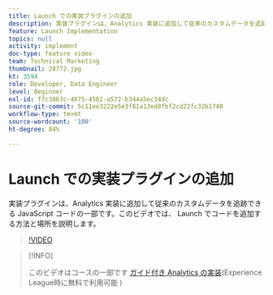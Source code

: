 ```yaml
---
title: Launch での実装プラグインの追加
description: 実装プラグインは、Analytics 実装に追加して従来のカスタムデータを追跡できる JavaScript コードの一部です。このビデオでは、 Launch でコードを追加する方法と場所を説明します。
feature: Launch Implementation
topics: null
activity: implement
doc-type: feature video
team: Technical Marketing
thumbnail: 28772.jpg
kt: 3594
role: Developer, Data Engineer
level: Beginner
exl-id: ffc3863c-4875-4502-a572-b344a5ec34dc
source-git-commit: 5c11ee3222e5e3f81a13ed8fbf2cd22fc32b1740
workflow-type: tm+mt
source-wordcount: '100'
ht-degree: 84%

---
```


# Launch での実装プラグインの追加

実装プラグインは、Analytics 実装に追加して従来のカスタムデータを追跡できる JavaScript コードの一部です。このビデオでは、 Launch でコードを追加する方法と場所を説明します。

>[!VIDEO](https://video.tv.adobe.com/v/28772/?quality=12&learn=on)

>[!INFO]
>
> このビデオはコースの一部です [ガイド付き Analytics の実装](https://experienceleague.adobe.com/?recommended=Analytics-D-1-2019.1)(Experience League時に無料で利用可能 )